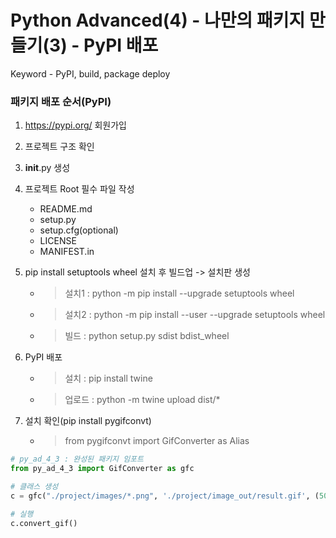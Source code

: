# Python Advanced(4) - 나만의 패키지 만들기(3) - PyPI 배포
Keyword - PyPI, build, package deploy

### 패키지 배포 순서(PyPI)
1. https://pypi.org/ 회원가입
2. 프로젝트 구조 확인
3. __init__.py 생성
4. 프로젝트 Root 필수 파일 작성
    - README.md
	- setup.py
	- setup.cfg(optional)
	- LICENSE
	- MANIFEST.in

5. pip install setuptools wheel 설치 후 빌드업 -> 설치판 생성
    - > 설치1 : python -m pip install  --upgrade setuptools wheel
	- >  설치2 : python -m pip install  --user --upgrade setuptools wheel
	- > 빌드 : python setup.py sdist bdist_wheel

6. PyPI 배포
    - > 설치 : pip install twine
	- > 업로드 : python -m twine upload dist/*
7. 설치 확인(pip install pygifconvt)
    - > from pygifconvt import GifConverter as Alias

```python
# py_ad_4_3 : 완성된 패키지 임포트
from py_ad_4_3 import GifConverter as gfc

# 클래스 생성
c = gfc("./project/images/*.png", './project/image_out/result.gif', (500,240))

# 실행
c.convert_gif()

```